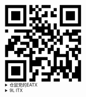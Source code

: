 <!DOCTYPE html>
<html>
  <head>
  <meta charset="UTF-8">
    <meta name="viewport" content="width=device-width, initial-scale=1.0">
    <style>
        .qr {
            font-size: 0;
        }
        .black,
        .white {
            display: inline-block;
            width: 10px;
            height: 10px;
        }
        .black {
            background-color: black;
        }
        .white {
            background-color: white;
        }
    </style>
  </head>
  <body>
    <div class="qr">
        <div><span class="black"></span><span class="black"></span><span class="black"></span><span class="black"></span><span class="black"></span><span class="black"></span><span class="black"></span><span class="white"></span><span class="black"></span><span class="white"></span><span class="black"></span><span class="white"></span><span class="black"></span><span class="black"></span><span class="black"></span><span class="white"></span><span class="white"></span><span class="white"></span><span class="black"></span><span class="black"></span><span class="black"></span><span class="black"></span><span class="black"></span><span class="black"></span><span class="black"></span></div>
        <div><span class="black"></span><span class="white"></span><span class="white"></span><span class="white"></span><span class="white"></span><span class="white"></span><span class="black"></span><span class="white"></span><span class="black"></span><span class="black"></span><span class="white"></span><span class="black"></span><span class="white"></span><span class="white"></span><span class="white"></span><span class="white"></span><span class="black"></span><span class="white"></span><span class="black"></span><span class="white"></span><span class="white"></span><span class="white"></span><span class="white"></span><span class="white"></span><span class="black"></span></div>
        <div><span class="black"></span><span class="white"></span><span class="black"></span><span class="black"></span><span class="black"></span><span class="white"></span><span class="black"></span><span class="white"></span><span class="black"></span><span class="white"></span><span class="black"></span><span class="white"></span><span class="white"></span><span class="black"></span><span class="white"></span><span class="black"></span><span class="white"></span><span class="white"></span><span class="black"></span><span class="white"></span><span class="black"></span><span class="black"></span><span class="black"></span><span class="white"></span><span class="black"></span></div>
        <div><span class="black"></span><span class="white"></span><span class="black"></span><span class="black"></span><span class="black"></span><span class="white"></span><span class="black"></span><span class="white"></span><span class="white"></span><span class="white"></span><span class="black"></span><span class="white"></span><span class="black"></span><span class="black"></span><span class="white"></span><span class="black"></span><span class="black"></span><span class="white"></span><span class="black"></span><span class="white"></span><span class="black"></span><span class="black"></span><span class="black"></span><span class="white"></span><span class="black"></span></div>
        <div><span class="black"></span><span class="white"></span><span class="black"></span><span class="black"></span><span class="black"></span><span class="white"></span><span class="black"></span><span class="white"></span><span class="black"></span><span class="black"></span><span class="black"></span><span class="black"></span><span class="white"></span><span class="white"></span><span class="white"></span><span class="white"></span><span class="white"></span><span class="white"></span><span class="black"></span><span class="white"></span><span class="black"></span><span class="black"></span><span class="black"></span><span class="white"></span><span class="black"></span></div>
        <div><span class="black"></span><span class="white"></span><span class="white"></span><span class="white"></span><span class="white"></span><span class="white"></span><span class="black"></span><span class="white"></span><span class="white"></span><span class="black"></span><span class="white"></span><span class="black"></span><span class="white"></span><span class="black"></span><span class="white"></span><span class="white"></span><span class="white"></span><span class="white"></span><span class="black"></span><span class="white"></span><span class="white"></span><span class="white"></span><span class="white"></span><span class="white"></span><span class="black"></span></div>
        <div><span class="black"></span><span class="black"></span><span class="black"></span><span class="black"></span><span class="black"></span><span class="black"></span><span class="black"></span><span class="white"></span><span class="black"></span><span class="white"></span><span class="black"></span><span class="white"></span><span class="black"></span><span class="white"></span><span class="black"></span><span class="white"></span><span class="black"></span><span class="white"></span><span class="black"></span><span class="black"></span><span class="black"></span><span class="black"></span><span class="black"></span><span class="black"></span><span class="black"></span></div>
        <div><span class="white"></span><span class="white"></span><span class="white"></span><span class="white"></span><span class="white"></span><span class="white"></span><span class="white"></span><span class="white"></span><span class="white"></span><span class="black"></span><span class="black"></span><span class="black"></span><span class="black"></span><span class="black"></span><span class="black"></span><span class="white"></span><span class="black"></span><span class="white"></span><span class="white"></span><span class="white"></span><span class="white"></span><span class="white"></span><span class="white"></span><span class="white"></span><span class="white"></span></div>
        <div><span class="black"></span><span class="white"></span><span class="white"></span><span class="black"></span><span class="black"></span><span class="black"></span><span class="black"></span><span class="black"></span><span class="black"></span><span class="white"></span><span class="black"></span><span class="black"></span><span class="black"></span><span class="white"></span><span class="black"></span><span class="black"></span><span class="white"></span><span class="black"></span><span class="white"></span><span class="white"></span><span class="black"></span><span class="white"></span><span class="black"></span><span class="black"></span><span class="black"></span></div>
        <div><span class="white"></span><span class="white"></span><span class="white"></span><span class="white"></span><span class="white"></span><span class="white"></span><span class="white"></span><span class="black"></span><span class="white"></span><span class="black"></span><span class="white"></span><span class="white"></span><span class="black"></span><span class="black"></span><span class="black"></span><span class="black"></span><span class="white"></span><span class="black"></span><span class="white"></span><span class="black"></span><span class="black"></span><span class="black"></span><span class="black"></span><span class="black"></span><span class="white"></span></div>
        <div><span class="white"></span><span class="white"></span><span class="black"></span><span class="black"></span><span class="black"></span><span class="white"></span><span class="black"></span><span class="black"></span><span class="black"></span><span class="white"></span><span class="white"></span><span class="black"></span><span class="white"></span><span class="white"></span><span class="white"></span><span class="black"></span><span class="black"></span><span class="white"></span><span class="black"></span><span class="white"></span><span class="white"></span><span class="black"></span><span class="white"></span><span class="white"></span><span class="black"></span></div>
        <div><span class="white"></span><span class="black"></span><span class="white"></span><span class="black"></span><span class="black"></span><span class="white"></span><span class="white"></span><span class="white"></span><span class="black"></span><span class="black"></span><span class="black"></span><span class="white"></span><span class="black"></span><span class="white"></span><span class="black"></span><span class="black"></span><span class="white"></span><span class="black"></span><span class="black"></span><span class="white"></span><span class="white"></span><span class="black"></span><span class="black"></span><span class="black"></span><span class="black"></span></div>
        <div><span class="white"></span><span class="black"></span><span class="black"></span><span class="black"></span><span class="white"></span><span class="black"></span><span class="black"></span><span class="black"></span><span class="white"></span><span class="black"></span><span class="black"></span><span class="white"></span><span class="black"></span><span class="black"></span><span class="white"></span><span class="white"></span><span class="black"></span><span class="white"></span><span class="black"></span><span class="white"></span><span class="white"></span><span class="white"></span><span class="white"></span><span class="white"></span><span class="black"></span></div>
        <div><span class="black"></span><span class="black"></span><span class="black"></span><span class="white"></span><span class="white"></span><span class="white"></span><span class="white"></span><span class="black"></span><span class="white"></span><span class="black"></span><span class="black"></span><span class="white"></span><span class="white"></span><span class="black"></span><span class="white"></span><span class="black"></span><span class="white"></span><span class="white"></span><span class="white"></span><span class="white"></span><span class="black"></span><span class="white"></span><span class="white"></span><span class="black"></span><span class="white"></span></div>
        <div><span class="black"></span><span class="black"></span><span class="black"></span><span class="white"></span><span class="black"></span><span class="black"></span><span class="black"></span><span class="white"></span><span class="black"></span><span class="white"></span><span class="white"></span><span class="black"></span><span class="black"></span><span class="white"></span><span class="black"></span><span class="black"></span><span class="white"></span><span class="black"></span><span class="white"></span><span class="white"></span><span class="white"></span><span class="black"></span><span class="black"></span><span class="black"></span><span class="black"></span></div>
        <div><span class="black"></span><span class="white"></span><span class="white"></span><span class="black"></span><span class="black"></span><span class="black"></span><span class="white"></span><span class="white"></span><span class="black"></span><span class="black"></span><span class="white"></span><span class="black"></span><span class="white"></span><span class="white"></span><span class="black"></span><span class="white"></span><span class="black"></span><span class="black"></span><span class="white"></span><span class="white"></span><span class="black"></span><span class="white"></span><span class="black"></span><span class="white"></span><span class="black"></span></div>
        <div><span class="black"></span><span class="white"></span><span class="white"></span><span class="white"></span><span class="black"></span><span class="white"></span><span class="black"></span><span class="black"></span><span class="black"></span><span class="white"></span><span class="white"></span><span class="white"></span><span class="white"></span><span class="white"></span><span class="white"></span><span class="white"></span><span class="black"></span><span class="black"></span><span class="black"></span><span class="black"></span><span class="black"></span><span class="white"></span><span class="black"></span><span class="black"></span><span class="white"></span></div>
        <div><span class="white"></span><span class="white"></span><span class="white"></span><span class="white"></span><span class="white"></span><span class="white"></span><span class="white"></span><span class="white"></span><span class="black"></span><span class="white"></span><span class="black"></span><span class="black"></span><span class="black"></span><span class="black"></span><span class="white"></span><span class="white"></span><span class="black"></span><span class="white"></span><span class="white"></span><span class="white"></span><span class="black"></span><span class="white"></span><span class="white"></span><span class="black"></span><span class="white"></span></div>
        <div><span class="black"></span><span class="black"></span><span class="black"></span><span class="black"></span><span class="black"></span><span class="black"></span><span class="black"></span><span class="white"></span><span class="black"></span><span class="black"></span><span class="black"></span><span class="black"></span><span class="white"></span><span class="white"></span><span class="black"></span><span class="white"></span><span class="black"></span><span class="white"></span><span class="black"></span><span class="white"></span><span class="black"></span><span class="black"></span><span class="white"></span><span class="white"></span><span class="black"></span></div>
        <div><span class="black"></span><span class="white"></span><span class="white"></span><span class="white"></span><span class="white"></span><span class="white"></span><span class="black"></span><span class="white"></span><span class="black"></span><span class="black"></span><span class="black"></span><span class="black"></span><span class="white"></span><span class="white"></span><span class="black"></span><span class="white"></span><span class="black"></span><span class="white"></span><span class="black"></span><span class="white"></span><span class="black"></span><span class="black"></span><span class="white"></span><span class="white"></span><span class="black"></span></div>
        <div><span class="black"></span><span class="white"></span><span class="black"></span><span class="black"></span><span class="black"></span><span class="white"></span><span class="black"></span><span class="white"></span><span class="black"></span><span class="white"></span><span class="white"></span><span class="white"></span><span class="black"></span><span class="white"></span><span class="white"></span><span class="black"></span><span class="black"></span><span class="black"></span><span class="black"></span><span class="black"></span><span class="black"></span><span class="black"></span><span class="white"></span><span class="black"></span><span class="black"></span></div>
        <div><span class="black"></span><span class="white"></span><span class="black"></span><span class="black"></span><span class="black"></span><span class="white"></span><span class="black"></span><span class="white"></span><span class="black"></span><span class="white"></span><span class="black"></span><span class="white"></span><span class="white"></span><span class="white"></span><span class="white"></span><span class="black"></span><span class="black"></span><span class="white"></span><span class="black"></span><span class="black"></span><span class="white"></span><span class="black"></span><span class="white"></span><span class="black"></span><span class="black"></span></div>
        <div><span class="black"></span><span class="white"></span><span class="black"></span><span class="black"></span><span class="black"></span><span class="white"></span><span class="black"></span><span class="white"></span><span class="white"></span><span class="black"></span><span class="black"></span><span class="white"></span><span class="black"></span><span class="black"></span><span class="black"></span><span class="black"></span><span class="white"></span><span class="black"></span><span class="white"></span><span class="black"></span><span class="black"></span><span class="white"></span><span class="black"></span><span class="black"></span><span class="black"></span></div>
        <div><span class="black"></span><span class="white"></span><span class="white"></span><span class="white"></span><span class="white"></span><span class="white"></span><span class="black"></span><span class="white"></span><span class="white"></span><span class="black"></span><span class="white"></span><span class="white"></span><span class="white"></span><span class="white"></span><span class="black"></span><span class="white"></span><span class="white"></span><span class="white"></span><span class="white"></span><span class="black"></span><span class="black"></span><span class="white"></span><span class="black"></span><span class="black"></span><span class="black"></span></div>
        <div><span class="black"></span><span class="black"></span><span class="black"></span><span class="black"></span><span class="black"></span><span class="black"></span><span class="black"></span><span class="white"></span><span class="black"></span><span class="black"></span><span class="white"></span><span class="white"></span><span class="black"></span><span class="black"></span><span class="black"></span><span class="white"></span><span class="black"></span><span class="black"></span><span class="white"></span><span class="white"></span><span class="white"></span><span class="black"></span><span class="white"></span><span class="white"></span><span class="black"></span></div>
    </div>
<div></div>
<details>
<summary>仓鼠党的EATX</summary>
<p>
  
**CPU**: 
- Intel i9-12900K
  
**AIO**: 
- Corsair H150i ELITE CAPELLIX & LCD Kit
  
**MB**: 
- Gigabyte Z790 Aorus Master
  
**MEM**:
- G.Skill Trident Z5 16G*4 @6000C36
  
**GPU**: 
- GIGABYTE AORUS RTX 4090 MASTER
  
**SSD**: 
- Intel Optane P5801X 400GB
- [WD AN1500] Samsung 980 PRO 2TB *2
- [WD AN1500] Samsung 970 EvoPlus 2TB *2
- Samsung 990 PRO 2TB
- Samsung PM9A1 2TB
- Samsung PM983A 960GB
- WD SN850X 2TB
- Fanxiang S790 4TB *2
  
**HDD**: 
- TOSHIBA MG08ACA 16TB *2
- WD HC530 14TB
- TOSHIBA MG04ACA 4TB
  
**PSU**:
- ROG Thor II 1000W
  
**FAN**: 
- Corsair ML120 *6
- Corsair ML140 *4
- Gentle Typhoon GT1850 *3
  
**Case**:
- Corsair 7000X RGB
  
**Monitor**: 
- LG OLED42C2PUA
- Dell S2721DGF
- Acer HA270
  
**Keyboard**: 
- Corsair K100 AIR
- Varmillo VA87
  
**Mouse**: 
- Logitech PRO X SUPERLIGHT
  
**IEM**: 
- 64 Audio U18S & PW Audio 1960s
- Inear ProPhile 8s & Brise Audio Yatono
- Beyerdynamic Xelento & OC studio AUX
  
**Headphone**: 
- Beyerdynamic DT 770 Pro
- Audio-Technica R70X
  
**DAP**:
- A&ultima SP2000
  
**Speakers**:
- PSI Audio A17-M *2
  
**Decode**:
- HIBIKI String Decoding System
  
**PreAMP**:
- SMSL HO200
  
</p>
</details>

<details>
<summary>9L ITX</summary>
<p>
  
**CPU**: 
- Intel i3-12100F
  
**AIO**: 
- Deepcool LT520
  
**MB**: 
- Gigabyte Z690i Aorus Ultra Plus
  
**MEM**: 
- Trident Z Royal 16G*2 @4000C18
  
**GPU**: 
- EVGA RTX 3080Ti FTW3
  
**SSD**: 
- Intel Optane 905P 960GB
- WD SN850X 2TB
  
**PSU**: 
Corsair SF750  

**FAN**: 
- Corsair AF120
- Noctua A12x25
  
**Case**:
- Formd T1 V2.1
  
**Monitor**:
- FFALCON R21U81
  
**Keyboard**:
- ROG Azoth
  
**Mouse**:
- Logitech PRO WIRELESS
   
**Headphone**:
- Astell&KernT5p MKII & Bispa JUN

</p>
</details>

  </body>
</html>


